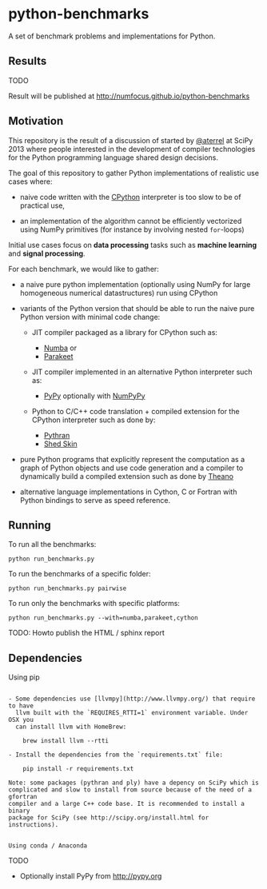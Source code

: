python-benchmarks
=================

A set of benchmark problems and implementations for Python.


Results
-------

TODO

Result will be published at http://numfocus.github.io/python-benchmarks


Motivation
----------

This repository is the result of a discussion of started by
[@aterrel](https://github.com/aterrel) at SciPy 2013 where people interested in
the development of compiler technologies for the Python programming language
shared design decisions.

The goal of this repository to gather Python implementations of realistic use
cases where:

- naive code written with the [CPython](http://python.org) interpreter is too
  slow to be of practical use,

- an implementation of the algorithm cannot be efficiently vectorized using
  NumPy primitives (for instance by involving nested `for`-loops)

Initial use cases focus on **data processing** tasks such as **machine
learning** and **signal processing**.

For each benchmark, we would like to gather:

- a naive pure python implementation (optionally using NumPy for large
  homogeneous numerical datastructures) run using CPython

- variants of the Python version that should be able to run the naive pure
  Python version with minimal code change:

  - JIT compiler packaged as a library for CPython such as:
      - [Numba](http://numba.pydata.org/) or
      - [Parakeet](http://iskandr.github.io/parakeet/)

  - JIT compiler implemented in an alternative Python interpreter such as:
      - [PyPy](http://pypy.org/) optionally with
        [NumPyPy](https://bitbucket.org/pypy/numpypy)

  - Python to C/C++ code translation + compiled extension for the CPython
    interpreter such as done by:
      - [Pythran](https://github.com/serge-sans-paille/pythran)
      - [Shed Skin](http://code.google.com/p/shedskin/)

- pure Python programs that explicitly represent the computation as a graph of
  Python objects and use code generation and a compiler to dynamically build a
  compiled extension such as done by [Theano](https://github.com/Theano/Theano)

- alternative language implementations in Cython, C or Fortran with Python
  bindings to serve as speed reference.


Running
-------

To run all the benchmarks:

    python run_benchmarks.py

To run the benchmarks of a specific folder:

    python run_benchmarks.py pairwise

To run only the benchmarks with specific platforms:

    python run_benchmarks.py --with=numba,parakeet,cython


TODO: Howto publish the HTML / sphinx report


Dependencies
------------

Using pip
~~~~~~~~~

- Some dependencies use [llvmpy](http://www.llvmpy.org/) that require to have
  llvm built with the `REQUIRES_RTTI=1` environment variable. Under OSX you
  can install llvm with HomeBrew:

    brew install llvm --rtti

- Install the dependencies from the `requirements.txt` file:

    pip install -r requirements.txt

Note: some packages (pythran and ply) have a depency on SciPy which is
complicated and slow to install from source because of the need of a gfortran
compiler and a large C++ code base. It is recommended to install a binary
package for SciPy (see http://scipy.org/install.html for instructions).


Using conda / Anaconda
~~~~~~~~~~~~~~~~~~~~~~

TODO


- Optionally install PyPy from http://pypy.org